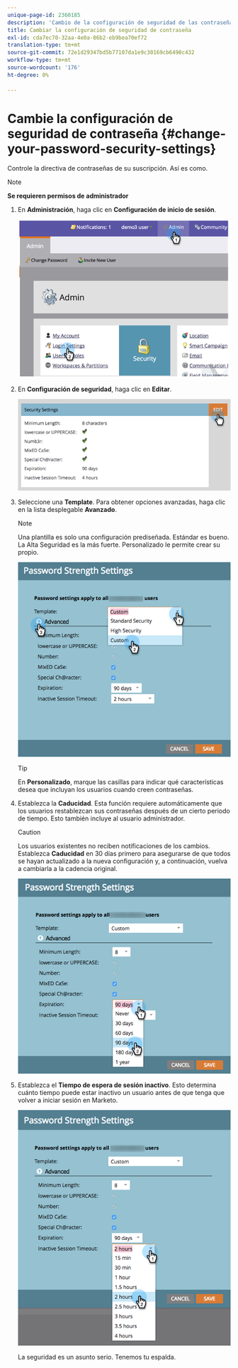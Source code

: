 ```yaml
---
unique-page-id: 2360185
description: 'Cambio de la configuración de seguridad de las contraseñas: documentos de Marketo: documentación del producto'
title: Cambiar la configuración de seguridad de contraseña
exl-id: cda7ec70-32aa-4e0a-86b2-eb9bea70ef72
translation-type: tm+mt
source-git-commit: 72e1d29347bd5b77107da1e9c30169cb6490c432
workflow-type: tm+mt
source-wordcount: '176'
ht-degree: 0%

---
```


# Cambie la configuración de seguridad de contraseña {#change-your-password-security-settings}

Controle la directiva de contraseñas de su suscripción. Así es como.

>[!NOTE]
>
>**Se requieren permisos de administrador**

1. En **Administración**, haga clic en **Configuración de inicio de sesión**.

   ![](assets/image2014-9-16-12-3a41-3a40.png)

1. En **Configuración de seguridad**, haga clic en **Editar**.

   ![](assets/passwordsettings-hand.png)

1. Seleccione una **Template**. Para obtener opciones avanzadas, haga clic en la lista desplegable **Avanzado**.

   >[!NOTE]
   >
   >Una plantilla es solo una configuración prediseñada. Estándar es bueno. La Alta Seguridad es la más fuerte. Personalizado le permite crear su propio.

   ![](assets/passwordstrength.png)

   >[!TIP]
   >
   >En **Personalizado**, marque las casillas para indicar qué características desea que incluyan los usuarios cuando creen contraseñas.

1. Establezca la **Caducidad**. Esta función requiere automáticamente que los usuarios restablezcan sus contraseñas después de un cierto periodo de tiempo. Esto también incluye al usuario administrador.

   >[!CAUTION]
   >
   >Los usuarios existentes no reciben notificaciones de los cambios. Establezca **Caducidad** en 30 días primero para asegurarse de que todos se hayan actualizado a la nueva configuración y, a continuación, vuelva a cambiarla a la cadencia original.

   ![](assets/expiration.png)

1. Establezca el **Tiempo de espera de sesión inactivo**. Esto determina cuánto tiempo puede estar inactivo un usuario antes de que tenga que volver a iniciar sesión en Marketo.

   ![](assets/inactivesession.png)

   La seguridad es un asunto serio. Tenemos tu espalda.
